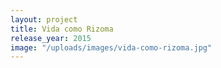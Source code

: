 ```yaml
---
layout: project
title: Vida como Rizoma
release_year: 2015
image: "/uploads/images/vida-como-rizoma.jpg"
---
```

